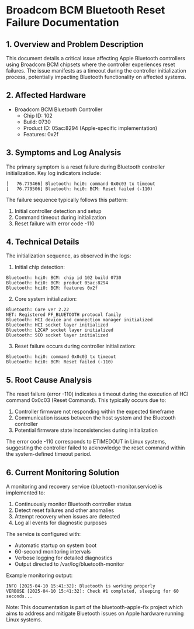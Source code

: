 # Broadcom BCM Bluetooth Reset Failure Documentation

## 1. Overview and Problem Description
This document details a critical issue affecting Apple Bluetooth controllers using Broadcom BCM chipsets where the controller experiences reset failures. The issue manifests as a timeout during the controller initialization process, potentially impacting Bluetooth functionality on affected systems.

## 2. Affected Hardware
- Broadcom BCM Bluetooth Controller
  - Chip ID: 102
  - Build: 0730
  - Product ID: 05ac:8294 (Apple-specific implementation)
  - Features: 0x2f

## 3. Symptoms and Log Analysis
The primary symptom is a reset failure during Bluetooth controller initialization. Key log indicators include:

```
[   76.779466] Bluetooth: hci0: command 0x0c03 tx timeout
[   76.779506] Bluetooth: hci0: BCM: Reset failed (-110)
```

The failure sequence typically follows this pattern:
1. Initial controller detection and setup
2. Command timeout during initialization
3. Reset failure with error code -110

## 4. Technical Details
The initialization sequence, as observed in the logs:

1. Initial chip detection:
```
Bluetooth: hci0: BCM: chip id 102 build 0730
Bluetooth: hci0: BCM: product 05ac:8294
Bluetooth: hci0: BCM: features 0x2f
```

2. Core system initialization:
```
Bluetooth: Core ver 2.22
NET: Registered PF_BLUETOOTH protocol family
Bluetooth: HCI device and connection manager initialized
Bluetooth: HCI socket layer initialized
Bluetooth: L2CAP socket layer initialized
Bluetooth: SCO socket layer initialized
```

3. Reset failure occurs during controller initialization:
```
Bluetooth: hci0: command 0x0c03 tx timeout
Bluetooth: hci0: BCM: Reset failed (-110)
```

## 5. Root Cause Analysis
The reset failure (error -110) indicates a timeout during the execution of HCI command 0x0c03 (Reset Command). This typically occurs due to:

1. Controller firmware not responding within the expected timeframe
2. Communication issues between the host system and the Bluetooth controller
3. Potential firmware state inconsistencies during initialization

The error code -110 corresponds to ETIMEDOUT in Linux systems, suggesting the controller failed to acknowledge the reset command within the system-defined timeout period.

## 6. Current Monitoring Solution
A monitoring and recovery service (bluetooth-monitor.service) is implemented to:

1. Continuously monitor Bluetooth controller status
2. Detect reset failures and other anomalies
3. Attempt recovery when issues are detected
4. Log all events for diagnostic purposes

The service is configured with:
- Automatic startup on system boot
- 60-second monitoring intervals
- Verbose logging for detailed diagnostics
- Output directed to /var/log/bluetooth-monitor

Example monitoring output:
```
INFO [2025-04-10 15:41:32]: Bluetooth is working properly
VERBOSE [2025-04-10 15:41:32]: Check #1 completed, sleeping for 60 seconds...
```

Note: This documentation is part of the bluetooth-apple-fix project which aims to address and mitigate Bluetooth issues on Apple hardware running Linux systems.

